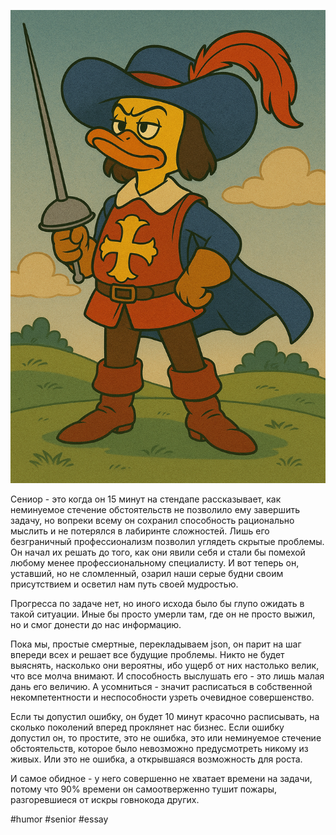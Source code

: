 ![alt text](<Сениор-это-когда.png>)  

Сениор - это когда он 15 минут на стендапе рассказывает, как неминуемое стечение обстоятельств не позволило ему завершить задачу, но вопреки всему он сохранил способность рационально мыслить и не потерялся в лабиринте сложностей. Лишь его безграничный профессионализм позволил углядеть скрытые проблемы. Он начал их решать до того, как они явили себя и стали бы помехой любому менее профессиональному специалисту. И вот теперь он, уставший, но не сломленный, озарил наши серые будни своим присутствием и осветил нам путь своей мудростью. 

Прогресса по задаче нет, но иного исхода было бы глупо ожидать в такой ситуации. Иные бы просто умерли там, где он не просто выжил, но и смог донести до нас информацию.

Пока мы, простые смертные, перекладываем json, он парит на шаг впереди всех и решает все будущие проблемы. Никто не будет выяснять, насколько они вероятны, ибо ущерб от них настолько велик, что все молча внимают. И способность выслушать его - это лишь малая дань его величию. А усомниться - значит расписаться в собственной некомпетентности и неспособности узреть очевидное совершенство.

Если ты допустил ошибку, он будет 10 минут красочно расписывать, на сколько поколений вперед проклянет нас бизнес. 
Если ошибку допустил он, то простите, это не ошибка, это или неминуемое стечение обстоятельств, которое было невозможно предусмотреть никому из живых. Или это не ошибка, а открывшаяся возможность для роста.

И самое обидное - у него совершенно не хватает времени на задачи, потому что 90% времени он самоотверженно тушит пожары, разгоревшиеся от искры говнокода других.

#humor #senior #essay